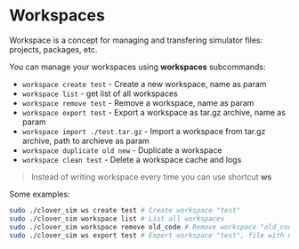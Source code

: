 # Workspaces

Workspace is a concept for managing and transfering simulator files: projects, packages, etc.


You can manage your workspaces using **workspaces** subcommands:
- `workspace create test` - Create a new workspace, name as param
- `workspace list` - get list of all workspaces
- `workspace remove test` - Remove a workspace, name as param
- `workspace export test` - Export a workspace as tar.gz archive, name as param
- `workspace import ./test.tar.gz` - Import a workspace from tar.gz archive, path to archieve as param
- `workspace duplicate old new` - Duplicate a workspace
- `workspace clean test` - Delete a workspace cache and logs

> Instead of writing workspace every time you can use shortcut **ws**

Some examples:

```bash
sudo ./clover_sim ws create test # Create workspace "test"
sudo ./clover_sim workspace list # List all workspaces
sudo ./clover_sim workspace remove old_code # Remove workspace "old_code"
sudo ./clover_sim ws export test # Export workspace "test", file with name test.tar.gz will apear
```